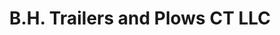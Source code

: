 ---
title: "B.H. Trailers and Plows CT LLC"
url: /plainfield/b-h-trailers-and-plows-ct-llc/
shop: Autohaus
---